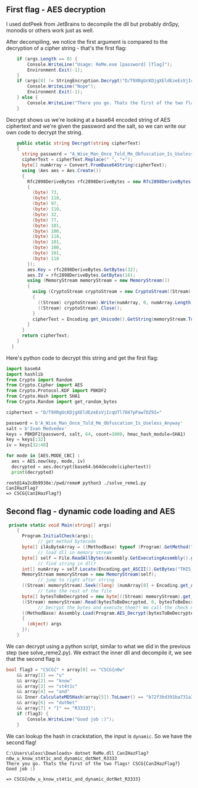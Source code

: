 ## First flag - AES decryption

I used dotPeek from JetBrains to decompile the dll but probably dnSpy, monodis or others work just as well.

After decompiling, we notice the first argument is compared to the decryption of a cipher string - that's the first flag: 

```cs
    if (args.Length == 0) {
        Console.WriteLine("Usage: ReMe.exe [password] [flag]");
        Environment.Exit(-1);
    }
    if (args[0] != StringEncryption.Decrypt("D/T9XRgUcKDjgXEldEzeEsVjIcqUTl7047pPaw7DZ9I=")) {
        Console.WriteLine("Nope");
        Environment.Exit(-1);
    } else {
        Console.WriteLine("There you go. Thats the first of the two flags! CSCG{{{0}}}", (object) args[0]);
    }
```

Decrypt shows us we're looking at a base64 encoded string of AES ciphertext and we're given the password and the salt, so we can write our own code to decrypt the string.

```cs
    public static string Decrypt(string cipherText)
    {
      string password = "A_Wise_Man_Once_Told_Me_Obfuscation_Is_Useless_Anyway";
      cipherText = cipherText.Replace(" ", "+");
      byte[] numArray = Convert.FromBase64String(cipherText);
      using (Aes aes = Aes.Create())
      {
        Rfc2898DeriveBytes rfc2898DeriveBytes = new Rfc2898DeriveBytes(password, new byte[13]
        {
          (byte) 73,
          (byte) 118,
          (byte) 97,
          (byte) 110,
          (byte) 32,
          (byte) 77,
          (byte) 101,
          (byte) 100,
          (byte) 118,
          (byte) 101,
          (byte) 100,
          (byte) 101,
          (byte) 118
        });
        aes.Key = rfc2898DeriveBytes.GetBytes(32);
        aes.IV = rfc2898DeriveBytes.GetBytes(16);
        using (MemoryStream memoryStream = new MemoryStream())
        {
          using (CryptoStream cryptoStream = new CryptoStream((Stream) memoryStream, aes.CreateDecryptor(), CryptoStreamMode.Write))
          {
            ((Stream) cryptoStream).Write(numArray, 0, numArray.Length);
            ((Stream) cryptoStream).Close();
          }
          cipherText = Encoding.get_Unicode().GetString(memoryStream.ToArray());
        }
      }
      return cipherText;
    }
  }
```

Here's python code to decrypt this string and get the first flag:

```python
import base64
import hashlib
from Crypto import Random
from Crypto.Cipher import AES
from Crypto.Protocol.KDF import PBKDF2
from Crypto.Hash import SHA1
from Crypto.Random import get_random_bytes

ciphertext = "D/T9XRgUcKDjgXEldEzeEsVjIcqUTl7047pPaw7DZ9I="

password = b'A_Wise_Man_Once_Told_Me_Obfuscation_Is_Useless_Anyway'
salt = b'Ivan Medvedev'
keys = PBKDF2(password, salt, 64, count=1000, hmac_hash_module=SHA1)
key = keys[:32]
iv = keys[32:48]

for mode in [AES.MODE_CBC] :
  aes = AES.new(key, mode, iv)
  decrypted = aes.decrypt(base64.b64decode(ciphertext))
  print(decrypted)
```

```console
root@14a2c8b9938e:/pwd/reme# python3 ./solve_reme1.py
CanIHazFlag? 
=> CSCG{CanIHazFlag?}
```

## Second flag - dynamic code loading and AES

```cs
 private static void Main(string[] args)
    {
      Program.InitialCheck(args);
			// get method bytecode
      byte[] ilAsByteArray = ((MethodBase) typeof (Program).GetMethod("InitialCheck", (BindingFlags) 40)).GetMethodBody().GetILAsByteArray();
			// load dll in memory stream
      byte[] self = File.ReadAllBytes(Assembly.GetExecutingAssembly().get_Location());
			// find string in dll?
      int[] numArray = self.Locate(Encoding.get_ASCII().GetBytes("THIS_IS_CSCG_NOT_A_MALWARE!"));
      MemoryStream memoryStream = new MemoryStream(self);
			// jump to right after string
      ((Stream) memoryStream).Seek((long) (numArray[0] + Encoding.get_ASCII().GetBytes("THIS_IS_CSCG_NOT_A_MALWARE!").Length), (SeekOrigin) 0);
			// take the rest of the file
      byte[] bytesToBeDecrypted = new byte[((Stream) memoryStream).get_Length() - ((Stream) memoryStream).get_Position()];
      ((Stream) memoryStream).Read(bytesToBeDecrypted, 0, bytesToBeDecrypted.Length);
			// Decrypt the bytes and execute them?! We call the check method on whatever we decrypt
      ((MethodBase) Assembly.Load(Program.AES_Decrypt(bytesToBeDecrypted, ilAsByteArray)).GetTypes()[0].GetMethod("Check", (BindingFlags) 24)).Invoke((object) null, new object[1]
      {
        (object) args
      });
    }
```

We can decrypt using a python script, similar to what we did in the previous step (see solve_reme2.py). We extract the inner dll and decompile it, we see that the second flag is 

```cs
bool flag3 = "CSCG{" + array[0] == "CSCG{n0w" 
    && array[1] == "u" 
    && array[2] == "know" 
    && array[3] == "st4t1c" 
    && array[4] == "and" 
    && Inner.CalculateMD5Hash(array[5]).ToLower() == "b72f3bd391ba731a35708bfd8cd8a68f" 
    && array[6] == "dotNet" 
    && array[7] + "}" == "R3333}";
    if (flag3) {
        Console.WriteLine("Good job :)");
    }
```

We can lookup the hash in crackstation, the input is `dynamic`. So we have the second flag!

```console
C:\Users\alexc\Downloads> dotnet ReMe.dll CanIHazFlag? n0w_u_know_st4t1c_and_dynamic_dotNet_R3333                    
There you go. Thats the first of the two flags! CSCG{CanIHazFlag?}
Good job :)

=> CSCG{n0w_u_know_st4t1c_and_dynamic_dotNet_R3333}
```

